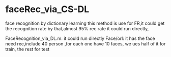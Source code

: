 # faceRec_via_CS-DL
face recognition by dictionary learning 
this method is use for FR,it could get the recognition rate by that,almost 95% rec rate
it could run directly,

  FaceRecognition_via_DL.m: it could run directly
  Face/orl: it has the face need rec,include 40 person ,for each one have 10 faces, we ues half of it for train, the rest for test
  
